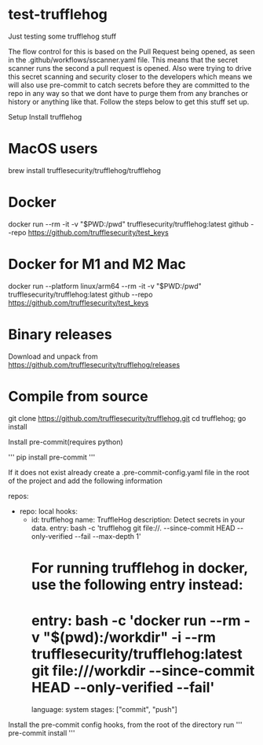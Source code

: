 # test-trufflehog
Just testing some trufflehog stuff

The flow control for this is based on the Pull Request being opened, as seen in the .github/workflows/sscanner.yaml file. 
This means that the secret scanner runs the second a pull request is opened. Also were trying to drive this secret scanning and security closer to the 
developers which means we will also use pre-commit to catch secrets before they are committed to the repo in any way so that we dont have to purge them from 
any branches or history or anything like that. Follow the steps below to get this stuff set up.

Setup
Install trufflehog
# MacOS users
brew install trufflesecurity/trufflehog/trufflehog

# Docker
docker run --rm -it -v "$PWD:/pwd" trufflesecurity/trufflehog:latest github --repo https://github.com/trufflesecurity/test_keys

# Docker for M1 and M2 Mac
docker run --platform linux/arm64 --rm -it -v "$PWD:/pwd" trufflesecurity/trufflehog:latest github --repo https://github.com/trufflesecurity/test_keys

# Binary releases
Download and unpack from https://github.com/trufflesecurity/trufflehog/releases

# Compile from source
git clone https://github.com/trufflesecurity/trufflehog.git
cd trufflehog; go install


Install pre-commit(requires python)

'''
pip install pre-commit
'''

If it does not exist already create a .pre-commit-config.yaml file in the root of the project
and add the following information

repos:
- repo: local
  hooks:
    - id: trufflehog
      name: TruffleHog
      description: Detect secrets in your data.
      entry: bash -c 'trufflehog git file://. --since-commit HEAD --only-verified --fail --max-depth 1'
      # For running trufflehog in docker, use the following entry instead:
      # entry: bash -c 'docker run --rm -v "$(pwd):/workdir" -i --rm trufflesecurity/trufflehog:latest git file:///workdir --since-commit HEAD --only-verified --fail'
      language: system
      stages: ["commit", "push"]

Install the pre-commit config hooks, from the root of the directory run
'''
pre-commit install
'''